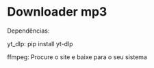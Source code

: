 # Downloader mp3 

Dependências:

yt_dlp: pip install yt-dlp

ffmpeg: Procure o site e baixe para o seu sistema
